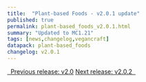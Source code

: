```yaml
---
title:  "Plant-based Foods - v2.0.1 update"
published: true
permalink: plant-based_foods_v2.0.1.html
summary: "Updated to MC1.21"
tags: [news,changelog,vegancraft]
datapack: plant-based_foods
changelog: v2.0.1
---
```


<div class="btn-group">
    <a href="plant-based_foods_v2.0.html" role="button" class="btn btn-primary"><i class="fa fa-caret-left"></i>&nbsp; Previous release: v2.0</a>
    <a href="plant-based_foods_v2.0.2.html" role="button" class="btn btn-primary">Next release: v2.0.2 &nbsp;<i class="fa fa-caret-right"></i></a>
</div>